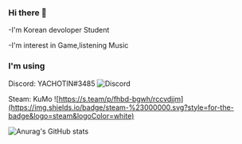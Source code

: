 ### Hi there 👋

-I'm Korean devoloper Student

-I'm interest in Game,listening Music

### I'm using

Discord: YACHOTIN#3485
![Discord](https://img.shields.io/badge/Discord-%235865F2.svg?style=for-the-badge&logo=discord&logoColor=white)

Steam: KuMo
![https://s.team/p/fhbd-bgwh/rccvdjjm](https://img.shields.io/badge/steam-%23000000.svg?style=for-the-badge&logo=steam&logoColor=white)

![Anurag's GitHub stats](https://github-readme-stats.vercel.app/api?username=YACHOTIN&show_icons=true&theme=radical)
